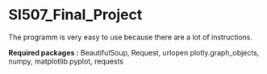 # SI507_Final_Project

The programm is very easy to use because there are a lot of instructions.

**Required packages :**
  BeautifulSoup,
  Request, urlopen
  plotly.graph_objects,
  numpy,
  matplotlib.pyplot,
  requests
